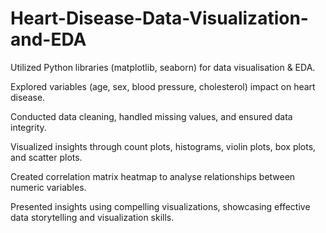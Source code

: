 # Heart-Disease-Data-Visualization-and-EDA
Utilized Python libraries (matplotlib, seaborn) for data visualisation & EDA.

Explored variables (age, sex, blood pressure, cholesterol) impact on heart disease.

Conducted data cleaning, handled missing values, and ensured data integrity.

Visualized insights through count plots, histograms, violin plots, box plots, and scatter plots.

Created correlation matrix heatmap to analyse relationships between numeric variables.

Presented insights using compelling visualizations, showcasing effective data storytelling and visualization skills.
